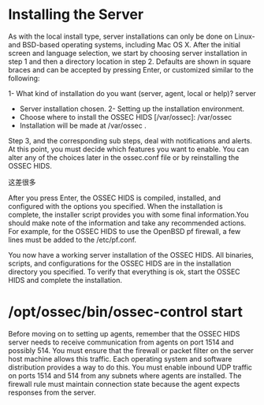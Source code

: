 Installing the Server
=======

As with the local install type, server installations can only be done on Linux- and BSD-based
operating systems, including Mac OS X. After the initial screen and language selection, we start by
choosing server installation in step 1 and then a directory location in step 2. Defaults are shown in
square braces and can be accepted by pressing Enter, or customized similar to the following:

1- What kind of installation do you want (server, agent, local or help)? server
- Server installation chosen.
2- Setting up the installation environment.
- Choose where to install the OSSEC HIDS [/var/ossec]: /var/ossec
- Installation will be made at /var/ossec .

Step 3, and the corresponding sub steps, deal with notifications and alerts. At this point,
you must decide which features you want to enable. You can alter any of the choices later in
the ossec.conf file or by reinstalling the OSSEC HIDS.

这差很多

After you press Enter, the OSSEC HIDS is compiled, installed, and configured with the
options you specified. When the installation is complete, the installer script provides you with
some final information.You should make note of the information and take any recommended
actions. For example, for the OSSEC HIDS to use the OpenBSD pf firewall, a few lines
must be added to the /etc/pf.conf.


You now have a working server installation of the OSSEC HIDS. All binaries, scripts, and
configurations for the OSSEC HIDS are in the installation directory you specified. To verify
that everything is ok, start the OSSEC HIDS and complete the installation.

# /opt/ossec/bin/ossec-control start
Before moving on to setting up agents, remember that the OSSEC HIDS server needs
to receive communication from agents on port 1514 and possibly 514. You must ensure that
the firewall or packet filter on the server host machine allows this traffic. Each operating system
and software distribution provides a way to do this. You must enable inbound UDP traffic
on ports 1514 and 514 from any subnets where agents are installed. The firewall rule must
maintain connection state because the agent expects responses from the server.















